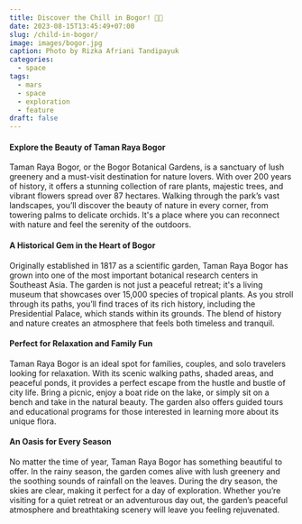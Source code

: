 ```yaml
---
title: Discover the Chill in Bogor! 🌿🍦
date: 2023-08-15T13:45:49+07:00
slug: /child-in-bogor/
image: images/bogor.jpg
caption: Photo by Rizka Afriani Tandipayuk
categories:
  - space
tags:
  - mars 
  - space 
  - exploration
  - feature
draft: false
---
```


#### **Explore the Beauty of Taman Raya Bogor**  
Taman Raya Bogor, or the Bogor Botanical Gardens, is a sanctuary of lush greenery and a must-visit destination for nature lovers. With over 200 years of history, it offers a stunning collection of rare plants, majestic trees, and vibrant flowers spread over 87 hectares. Walking through the park’s vast landscapes, you’ll discover the beauty of nature in every corner, from towering palms to delicate orchids. It's a place where you can reconnect with nature and feel the serenity of the outdoors.

#### **A Historical Gem in the Heart of Bogor**  
Originally established in 1817 as a scientific garden, Taman Raya Bogor has grown into one of the most important botanical research centers in Southeast Asia. The garden is not just a peaceful retreat; it's a living museum that showcases over 15,000 species of tropical plants. As you stroll through its paths, you’ll find traces of its rich history, including the Presidential Palace, which stands within its grounds. The blend of history and nature creates an atmosphere that feels both timeless and tranquil.

#### **Perfect for Relaxation and Family Fun**  
Taman Raya Bogor is an ideal spot for families, couples, and solo travelers looking for relaxation. With its scenic walking paths, shaded areas, and peaceful ponds, it provides a perfect escape from the hustle and bustle of city life. Bring a picnic, enjoy a boat ride on the lake, or simply sit on a bench and take in the natural beauty. The garden also offers guided tours and educational programs for those interested in learning more about its unique flora.

#### **An Oasis for Every Season**  
No matter the time of year, Taman Raya Bogor has something beautiful to offer. In the rainy season, the garden comes alive with lush greenery and the soothing sounds of rainfall on the leaves. During the dry season, the skies are clear, making it perfect for a day of exploration. Whether you’re visiting for a quiet retreat or an adventurous day out, the garden’s peaceful atmosphere and breathtaking scenery will leave you feeling rejuvenated.

